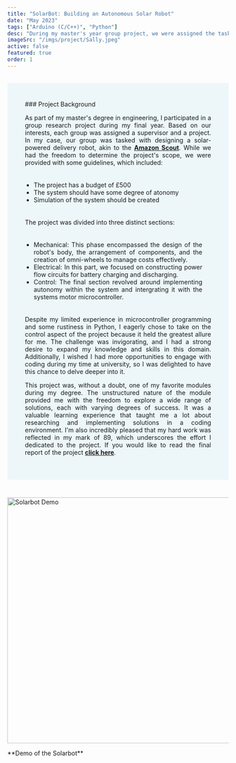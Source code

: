 ```yaml
---
title: "SolarBot: Building an Autonomous Solar Robot"
date: "May 2023"
tags: ["Arduino (C/C++)", "Python"]
desc: "During my master's year group project, we were assigned the task of constructing a solar-powered delivery robot, akin to the design of Amazon Scout. I assumed the responsibility for the automation and microcontroller system. For this project, I employed Python and the Arduino language, which is based on C/C++."
imageSrc: "/imgs/project/Sally.jpeg"
active: false
featured: true
order: 1
---
```


<div style="margin-top:30px; text-align: justify; background-color: #EDF7FA; padding: 40px"> ### Project Background

As part of my master's degree in engineering, I participated in a group research project during my final year. Based on our interests, each group was assigned a supervisor and a project. In my case, our group was tasked with designing a solar-powered delivery robot, akin to the **[Amazon Scout](https://www.youtube.com/watch?v=peaKnkNX4vc)**. While we had the freedom to determine the project's scope, we were provided with some guidelines, which included:

<ul style="padding:20px">

<li> The project has a budget of £500 </li>
<li> The system should have some degree of atonomy </li>
<li> Simulation of the system should be created </li>

</ul>

<p>The project was divided into three distinct sections:
</p><ul style="padding:20px">

<li> Mechanical: This phase encompassed the design of the robot's body, the arrangement of components, and the creation of omni-wheels to manage costs effectively.</li>

<li> Electrical: In this part, we focused on constructing power flow circuits for battery charging and discharging.
</li>

<li> Control: The final section revolved around implementing autonomy within the system and intergrating it with the systems motor microcontroller.</li>

</ul>

Despite my limited experience in microcontroller programming and some rustiness in Python, I eagerly chose to take on the control aspect of the project because it held the greatest allure for me. The challenge was invigorating, and I had a strong desire to expand my knowledge and skills in this domain. Additionally, I wished I had more opportunities to engage with coding during my time at university, so I was delighted to have this chance to delve deeper into it.

This project was, without a doubt, one of my favorite modules during my degree. The unstructured nature of the module provided me with the freedom to explore a wide range of solutions, each with varying degrees of success. It was a valuable learning experience that taught me a lot about researching and implementing solutions in a coding environment. I'm also incredibly pleased that my hard work was reflected in my mark of 89, which underscores the effort I dedicated to the project. If you would like to read the final report of the project **[click here](https://1drv.ms/b/s!AtfvxxhKVXNCoiwbau3UHGcGdGyw?e=o4jdvF)**.

</div>

<div style="margin-top:40px">
 <p style{align="center"}>

<a href="https://www.youtube.com/watch?v=9dSiih35iMk">
  <img width="560" src="https://markdown-videos-api.jorgenkh.no/url?url=https%3A%2F%2Fwww.youtube.com%2Fwatch%3Fv%3D9dSiih35iMk" alt="Solarbot Demo" title="Solarbot test run" title="Solarbot Demo"/>
</a>
</p>

<div style{align="center"}>
**Demo of the Solarbot**

</div>
</div>
